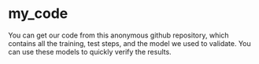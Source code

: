 # my_code
You can get our code from this anonymous github repository, which contains all the training, test steps, and the model we used to validate. You can use these models to quickly verify the results.
